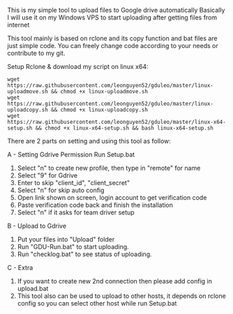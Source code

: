 This is my simple tool to upload files to Google drive automatically
Basically I will use it on my Windows VPS to start uploading after getting files from internet

This tool mainly is based on rclone and its copy function and bat files are just simple code.
You can freely change code according to your needs or contribute to my git.

Setup Rclone & download my script on linux x64:
```
wget https://raw.githubusercontent.com/leonguyen52/gduleo/master/linux-uploadmove.sh && chmod +x linux-uploadmove.sh
wget https://raw.githubusercontent.com/leonguyen52/gduleo/master/linux-uploadcopy.sh && chmod +x linux-uploadcopy.sh
wget https://raw.githubusercontent.com/leonguyen52/gduleo/master/linux-x64-setup.sh && chmod +x linux-x64-setup.sh && bash linux-x64-setup.sh
```


There are 2 parts on setting and using this tool as follow:

A - Setting Gdrive Permission 
Run Setup.bat
1. Select "n" to create new profile, then type in "remote" for name
2. Select "9" for Gdrive 
3. Enter to skip "client_id", "client_secret" 
4. Select "n" for skip auto config
5. Open link shown on screen, login account to get verification code
6. Paste verification code back and finish the installation
7. Select "n" if it asks for team driver setup

B - Upload to Gdrive
1. Put your files into "Upload" folder
2. Run "GDU-Run.bat" to start uploading.
3. Run "checklog.bat" to see status of uploading.

C - Extra
1. If you want to create new 2nd connection then please add config in upload.bat
2. This tool also can be used to upload to other hosts, it depends on rclone config so you can select other host while run Setup.bat
